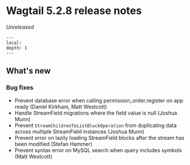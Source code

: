 # Wagtail 5.2.8 release notes

_Unreleased_

```{contents}
---
local:
depth: 1
---
```

## What's new


### Bug fixes

 * Prevent database error when calling permission_order.register on app ready (Daniel Kirkham, Matt Westcott)
 * Handle StreamField migrations where the field value is null (Joshua Munn)
 * Prevent `StreamChildrenToListBlockOperation` from duplicating data across multiple StreamField instances (Joshua Munn)
 * Prevent error on lazily loading StreamField blocks after the stream has been modified (Stefan Hammer)
 * Prevent syntax error on MySQL search when query includes symbols (Matt Westcott)

